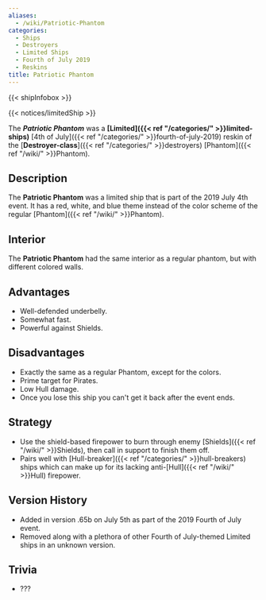 ```yaml
---
aliases:
  - /wiki/Patriotic-Phantom
categories:
  - Ships
  - Destroyers
  - Limited Ships
  - Fourth of July 2019
  - Reskins
title: Patriotic Phantom
---
```


{{< shipInfobox >}}

{{< notices/limitedShip >}}

The **_Patriotic Phantom_** was a **[Limited]({{< ref "/categories/" >}}limited-ships)** [4th of July]({{< ref "/categories/" >}}fourth-of-july-2019) reskin of the [**Destroyer-class**]({{< ref "/categories/" >}}destroyers) [Phantom]({{< ref "/wiki/" >}}Phantom).

## Description

The **Patriotic Phantom** was a limited ship that is part of the 2019 July 4th event. It has a red, white, and blue theme instead of the color scheme of the regular [Phantom]({{< ref "/wiki/" >}}Phantom).

## Interior

The **Patriotic Phantom** had the same interior as a regular phantom, but with different colored walls.

## Advantages

- Well-defended underbelly.
- Somewhat fast.
- Powerful against Shields.

## Disadvantages

- Exactly the same as a regular Phantom, except for the colors.
- Prime target for Pirates.
- Low Hull damage.
- Once you lose this ship you can't get it back after the event ends.

## Strategy

- Use the shield-based firepower to burn through enemy [Shields]({{< ref "/wiki/" >}}Shields), then call in support to finish them off.
- Pairs well with [Hull-breaker]({{< ref "/categories/" >}}hull-breakers) ships which can make up for its lacking anti-[Hull]({{< ref "/wiki/" >}}Hull) firepower.

## Version History

- Added in version .65b on July 5th as part of the 2019 Fourth of July event.
- Removed along with a plethora of other Fourth of July-themed Limited ships in an unknown version.

## Trivia

- ???
